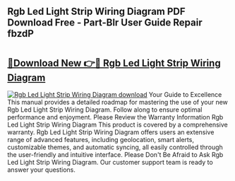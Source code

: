 ## Rgb Led Light Strip Wiring Diagram PDF Download Free - Part-Blr User Guide Repair fbzdP

# <h2><a href="http://dfr74hj.blite.top/?on=Rgb+Led+Light+Strip+Wiring+Diagram">🔗Download New 👉🔴 Rgb Led Light Strip Wiring Diagram</a></h2>

[![Rgb Led Light Strip Wiring Diagram download](https://i.imgur.com/lujVjoI.png)](http://dfr74hj.blite.top/?on=Rgb+Led+Light+Strip+Wiring+Diagram)
Your Guide to Excellence This manual provides a detailed roadmap for mastering the use of your new Rgb Led Light Strip Wiring Diagram. Follow along to ensure optimal performance and enjoyment. Please Review the Warranty Information Rgb Led Light Strip Wiring Diagram This product is covered by a comprehensive warranty. Rgb Led Light Strip Wiring Diagram offers users an extensive range of advanced features, including geolocation, smart alerts, customizable themes, and automatic syncing, all easily controlled through the user-friendly and intuitive interface. Please Don't Be Afraid to Ask Rgb Led Light Strip Wiring Diagram. Our customer support team is ready to answer your questions.
